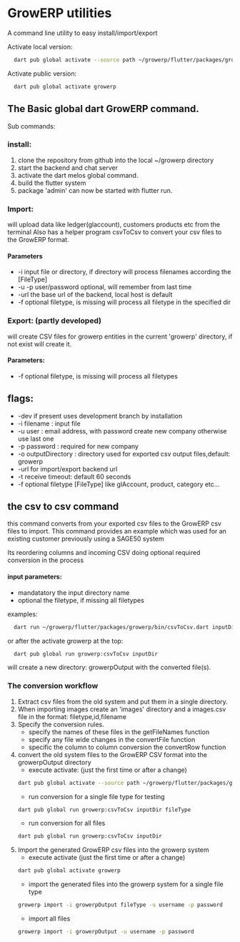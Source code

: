 
# GrowERP utilities

A command line utility to easy install/import/export

Activate local version:
```bash
  dart pub global activate --source path ~/growerp/flutter/packages/growerp
```
Activate public version:
```bash
  dart pub global activate growerp
```
## The Basic global dart GrowERP command.
Sub commands:
### install:
  1. clone the repository from github into the local ~/growerp directory
  2. start the backend and chat server
  3. activate the dart melos global command.
  4. build the flutter system
  5. package 'admin' can now be started with flutter run.
  
### Import:
  will upload data like ledger(glaccount), customers products etc from the terminal
  Also has a helper program csvToCsv to convert your csv files to the
    GrowERP format.
  #### Parameters
  * -i input file or directory, if directory will process filenames according the [FileType]
  * -u -p user/password optional, will remember from last time
  * -url the base url of the backend, local host is default
  * -f optional filetype, is missing will process all filetype in the specified dir
### Export: (partly developed)
  will create CSV files for growerp entities in the current 'growerp'
  directory, if not exist will create it.
  #### Parameters:
  * -f optional filetype, is missing will process all filetypes

## flags:
  * -dev if present uses development branch by installation
  * -i filename : input file
  * -u user : email address, with password create new company otherwise use last one
  * -p password : required for new company
  * -o outputDirectory : directory used for exported csv output files,default: growerp
  * -url for import/export backend url
  * -t receive timeout: default 60 seconds
  * -f optional filetype [FileType] like glAccount, product, category etc...

## the csv to csv command
this command converts from your exported csv files to the GrowERP csv files to import. This command provides an example which was used for an existing customer previously using a SAGE50 system

Its reordering columns and incoming CSV doing optional
required conversion in the process

#### input parameters:
* mandatatory the input directory name
* optional the filetype, if missing all filetypes

examples:
```bash
  dart run ~/growerp/flutter/packages/growerp/bin/csvToCsv.dart inputDir transaction
```
or after the activate growerp at the top:
```bash
  dart pub global run growerp:csvToCsv inputDir
```
will create a new directory: growerpOutput with the converted file(s).

### The conversion workflow
1. Extract csv files from the old system and put them in a single directory.
2. When importing images create an 'images' directory and a images.csv file in the format: filetype,id,filename
3. Specify the conversion rules.
    * specify the names of these files in the getFileNames function
    * specify any file wide changes in the convertFile function
    * specific the column to column conversion the convertRow function
4. convert the old system files to the GrowERP CSV format into the growerpOutput directory
    * execute activate: (just the first time or after a change)
    ```bash
    dart pub global activate --source path ~/growerp/flutter/packages/growerp
    ```
    * run conversion for a single file type for testing
    ```bash
    dart pub global run growerp:csvToCsv inputDir fileType
    ```
    * run conversion for all files
    ```bash
    dart pub global run growerp:csvToCsv inputDir
    ```
5. Import the generated GrowERP csv files into the growerp system
   * execute activate (just the first time or after a change)
   ```bash
   dart pub global activate growerp
   ```
   * import the generated files into the growerp system for a single file type 
   ```bash
   growerp import -i growerpOutput fileType -u username -p password
   ```
    * import all files
    ```bash
    growerp import -i growerpOutput -u username -p password
    ```
